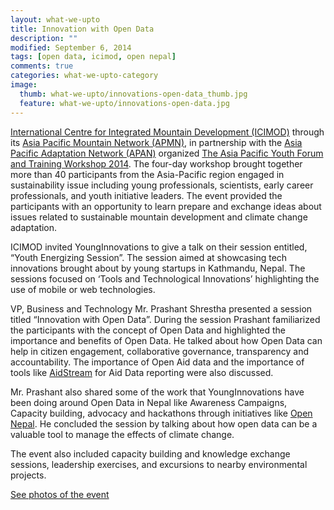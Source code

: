 ```yaml
---
layout: what-we-upto 
title: Innovation with Open Data
description: ""
modified: September 6, 2014
tags: [open data, icimod, open nepal]
comments: true
categories: what-we-upto-category
image:
  thumb: what-we-upto/innovations-open-data_thumb.jpg
  feature: what-we-upto/innovations-open-data.jpg
---
```


[International Centre for Integrated Mountain Development (ICIMOD)](http://icimod.org) through its [Asia Pacific Mountain Network (APMN)](http://www.icimod.org/?q=1522), in partnership with the [Asia Pacific Adaptation Network (APAN)](http://www.apan-gan.net) organized [The Asia Pacific Youth Forum and Training Workshop 2014](http://www.icimod.org/apyf2014). The four-day workshop brought together more than 40 participants from the Asia-Pacific region engaged in sustainability issue including young professionals, scientists, early career professionals, and youth initiative leaders.  The event provided the participants with an opportunity to learn prepare and exchange ideas about issues related to sustainable mountain development and climate change adaptation.

ICIMOD invited YoungInnovations to give a talk on their session entitled, “Youth Energizing Session”. The session aimed at showcasing tech innovations brought about by young startups in Kathmandu, Nepal. The sessions focused on ‘Tools and Technological Innovations’ highlighting the use of mobile or web technologies.

VP, Business and Technology Mr. Prashant Shrestha presented a session titled “Innovation with Open Data”. During the session Prashant familiarized the participants with the concept of Open Data and highlighted the importance and benefits of Open Data. He talked about how Open Data can help in citizen engagement, collaborative governance, transparency and accountability. The importance of Open Aid data and the importance of tools like [AidStream](http://aidstream.org) for Aid Data reporting were also discussed.

Mr. Prashant also shared some of the work that YoungInnovations have been doing around Open Data in Nepal like Awareness Campaigns, Capacity building, advocacy and hackathons through initiatives like [Open Nepal](http://opennepal.net). He concluded the session by talking about how open data can be a valuable tool to manage the effects of climate change.

The event also included capacity building and knowledge exchange sessions, leadership exercises, and excursions to nearby environmental projects.

[See photos of the event](https://www.flickr.com/photos/127267759@N06/sets/72157647957249211/)
